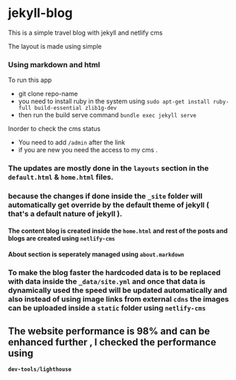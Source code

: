 # jekyll-blog
This is a simple travel blog with jekyll and netlify cms

The layout is made using simple 
### Using markdown and html

To run this app

* git clone repo-name
* you need to install ruby in the system using `sudo apt-get install ruby-full build-essential zlib1g-dev`
* then run the build serve command `bundle exec jekyll serve`


Inorder to check the cms status 

* You need to add `/admin` after the link
* if you are new you need the access to my cms .

### The updates are mostly done in the `layouts` section in the  `default.html` & `home.html` files.
### because the changes if done inside the `_site` folder will automatically get override by the default theme of jekyll ( that's a default nature of jekyll ).

#### The content blog is created inside the `home.html` and rest of the posts and blogs are created using `netlify-cms`
#### About section is seperately managed using `about.markdown`

### To make the blog faster the hardcoded data is to be replaced with data inside the `_data/site.yml` and once that data is dynamically used the speed will be updated automatically and also instead of using image links from external `cdns` the images can be uploaded inside a `static` folder using `netlify-cms`

## The website performance is 98% and can be enhanced further , I checked the performance using 
**`dev-tools/lighthouse`** 

